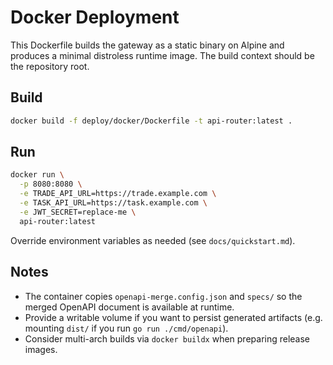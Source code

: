 # Docker Deployment

This Dockerfile builds the gateway as a static binary on Alpine and produces a
minimal distroless runtime image. The build context should be the repository
root.

## Build

```bash
docker build -f deploy/docker/Dockerfile -t api-router:latest .
```

## Run

```bash
docker run \
  -p 8080:8080 \
  -e TRADE_API_URL=https://trade.example.com \
  -e TASK_API_URL=https://task.example.com \
  -e JWT_SECRET=replace-me \
  api-router:latest
```

Override environment variables as needed (see `docs/quickstart.md`).

## Notes

- The container copies `openapi-merge.config.json` and `specs/` so the merged
  OpenAPI document is available at runtime.
- Provide a writable volume if you want to persist generated artifacts
  (e.g. mounting `dist/` if you run `go run ./cmd/openapi`).
- Consider multi-arch builds via `docker buildx` when preparing release images.

